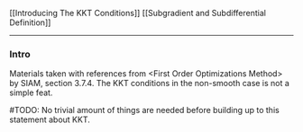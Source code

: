 [[Introducing The KKT Conditions]]
[[Subgradient and Subdifferential Definition]]

---
### Intro

Materials taken with references from \<First Order Optimizations Method\> by SIAM, section 3.7.4. The KKT conditions in the non-smooth case is not a simple feat. 

#TODO: No trivial amount of things are needed before building up to this statement about KKT. 



